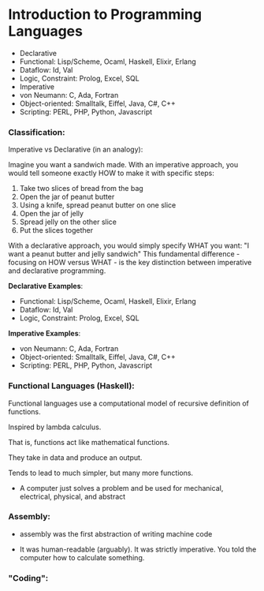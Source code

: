 
# Introduction to Programming Languages

* Declarative
* Functional: Lisp/Scheme, Ocaml, Haskell, Elixir, Erlang
* Dataflow: Id, Val
* Logic, Constraint: Prolog, Excel, SQL
* Imperative
* von Neumann: C, Ada, Fortran
* Object-oriented: Smalltalk, Eiffel, Java, C#, C++
* Scripting: PERL, PHP, Python, Javascript

### Classification:

Imperative vs Declarative (in an analogy):

Imagine you want a sandwich made. With an imperative approach, you would tell someone exactly HOW to make it with specific steps:

1. Take two slices of bread from the bag
2. Open the jar of peanut butter
3. Using a knife, spread peanut butter on one slice
4. Open the jar of jelly
5. Spread jelly on the other slice
6. Put the slices together

With a declarative approach, you would simply specify WHAT you want:
"I want a peanut butter and jelly sandwich"
This fundamental difference - focusing on HOW versus WHAT - is the key distinction between imperative and declarative programming.

__Declarative Examples__:

* Functional: Lisp/Scheme, Ocaml, Haskell, Elixir, Erlang
*  Dataflow: Id, Val
* Logic, Constraint: Prolog, Excel, SQL

__Imperative Examples__:

* von Neumann: C, Ada, Fortran
* Object-oriented: Smalltalk, Eiffel, Java, C#, C++
* Scripting: PERL, PHP, Python, Javascript


### Functional Languages (Haskell): 

Functional languages use a computational model of recursive
definition of functions.

 Inspired by lambda calculus.

 That is, functions act like mathematical functions.

 They take in data and produce an output.

 Tends to lead to much simpler, but many more functions.


* A computer just solves a problem and be used for mechanical, electrical, physical, and abstract



### Assembly:

* assembly was the first abstraction of writing machine code

* It was human-readable (arguably). It was strictly imperative. You told the computer how to calculate something.

### "Coding":
